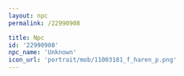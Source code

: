 ```yaml
---
layout: npc
permalink: /22990908

title: Npc
id: '22990908'
npc_name: 'Unknown'
icon_url: 'portrait/mob/11003181_f_haren_p.png'
---
```

